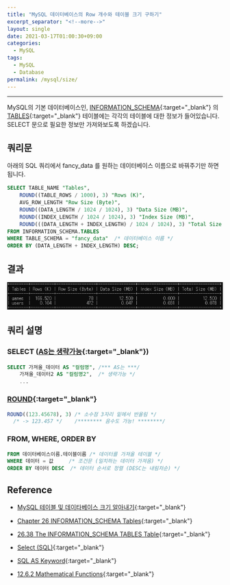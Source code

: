 ```yaml
---
title: "MySQL 데이터베이스의 Row 개수와 테이블 크기 구하기"
excerpt_separator: "<!--more-->"
layout: single
date: 2021-03-17T01:00:30+09:00
categories:
  - MySQL
tags:
  - MySQL
  - Database
permalink: /mysql/size/
---
```

---
MySQL의 기본 데이터베이스인, [INFORMATION_SCHEMA](https://dev.mysql.com/doc/refman/8.0/en/information-schema.html){:target="_blank"} 의 [TABLES](https://dev.mysql.com/doc/refman/8.0/en/information-schema-tables-table.html){:target="_blank"} 테이블에는 각각의 테이블에 대한 정보가 들어있습니다. SELECT 문으로 필요한 정보만 가져와보도록 하겠습니다.
<!--more-->

## 쿼리문
아래의 SQL 쿼리에서 fancy_data 를 원하는 데이터베이스 이름으로 바꿔주기만 하면 됩니다.
```sql
SELECT TABLE_NAME "Tables",
    ROUND((TABLE_ROWS / 1000), 3) "Rows (K)",
    AVG_ROW_LENGTH "Row Size (Byte)",
    ROUND((DATA_LENGTH / 1024 / 1024), 3) "Data Size (MB)",
    ROUND((INDEX_LENGTH / 1024 / 1024), 3) "Index Size (MB)",
    ROUND(((DATA_LENGTH + INDEX_LENGTH) / 1024 / 1024), 3) "Total Size (MB)"
FROM INFORMATION_SCHEMA.TABLES
WHERE TABLE_SCHEMA = "fancy_data"  /* 데이터베이스 이름 */
ORDER BY (DATA_LENGTH + INDEX_LENGTH) DESC;
```

## 결과
![Result](/assets/post-images/mysql-size/result.png)

## 쿼리 설명

### SELECT ([AS는 생략가능](https://ko.wikipedia.org/wiki/Select_(SQL)){:target="_blank"})
```sql
SELECT 가져올_데이터 AS "컬럼명", /*** AS는 ***/
    가져올_데이터2 AS "컬럼명2",  /* 생략가능 */
    ...
```
### [ROUND](https://dev.mysql.com/doc/refman/8.0/en/mathematical-functions.html#function_round){:target="_blank"}
```sql
ROUND((123.45678), 3) /* 소수점 3자리 밑에서 반올림 */
  /* -> 123.457 */    /******** 음수도 가능! ********/
```

### FROM, WHERE, ORDER BY
```sql
FROM 데이터베이스이름.테이블이름 /* 데이터를 가져올 테이블 */
WHERE 데이터 = 값     /* 조건문 (일치하는 데이터 가져옴) */
ORDER BY 데이터 DESC  /* 데이터 순서로 정렬 (DESC는 내림차순) */
```

## Reference
* [MySQL 테이블 및 데이타베이스 크기 알아내기](https://www.lesstif.com/dbms/mysql-17105786.html){:target="_blank"}

* [Chapter 26 INFORMATION_SCHEMA Tables](https://dev.mysql.com/doc/refman/8.0/en/information-schema.html){:target="_blank"}

* [26.38 The INFORMATION_SCHEMA TABLES Table](https://dev.mysql.com/doc/refman/8.0/en/information-schema-tables-table.html){:target="_blank"}

* [Select (SQL)](https://ko.wikipedia.org/wiki/Select_(SQL)){:target="_blank"}

* [SQL AS Keyword](https://www.w3schools.com/sql/sql_ref_as.asp){:target="_blank"}

* [12.6.2 Mathematical Functions](https://dev.mysql.com/doc/refman/8.0/en/mathematical-functions.html){:target="_blank"}